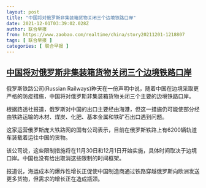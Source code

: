 ```yaml
---
layout: post
title: "中国将对俄罗斯非集装箱货物关闭三个边境铁路口岸"
date: 2021-12-01T03:39:02.028Z
author: 联合早报
from: https://www.zaobao.com/realtime/china/story20211201-1218807
tags: [ 联合早报 ]
categories: [ 联合早报 ]
---
```

<!--1638355080000-->
[中国将对俄罗斯非集装箱货物关闭三个边境铁路口岸](https://www.zaobao.com/realtime/china/story20211201-1218807)
------

<div>
<p>俄罗斯铁路公司(Russian Railways)昨天在一份声明中说，随着中国在边境采取更严格的防疫措施，中国将对俄罗斯非集装箱货物关闭三个主要的边境铁路口岸。</p><p>根据路透社报道，俄罗斯对中国的出口主要经由海港，但这一措施仍可能使部分经由铁路运输的木材、煤炭、化肥、基本金属和铁矿石出口遇到问题。</p><p>这家运营俄罗斯庞大铁路网的国有公司表示，目前在俄罗斯铁路上有6200辆轨道车装载着运往中国的货物。</p><section id="imu"><div id="dfp-ad-imu1">        </div></section><p>该公司说，这些限制措施将在11月30日和12月1日开始实施，具体时间取决于边境口岸。中国也没有给出取消这些限制的时间框架。</p><p>报道说，海运成本的爆炸性增长正促使中国制造商通过铁路穿越俄罗斯向欧洲发送更多货物，但需求的增长正在造成瓶颈。</p>      <div class="cx_paywall_placeholder" id="sph_cdp_40"></div>
</div>
